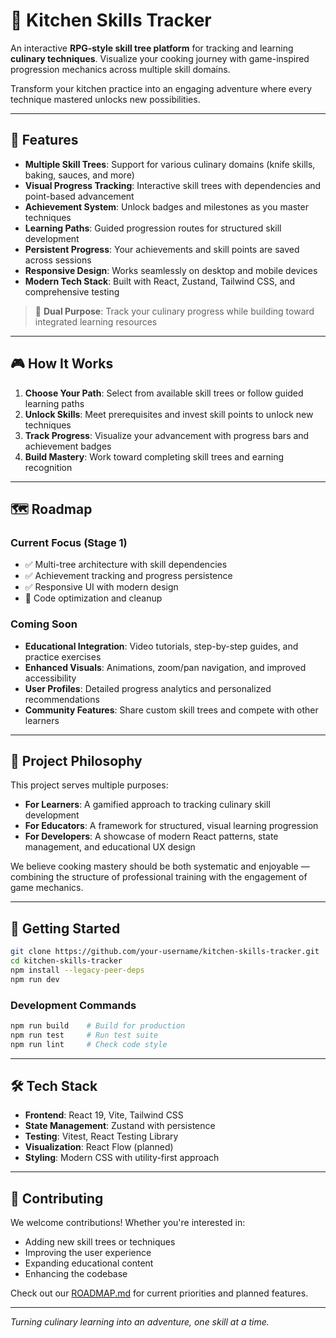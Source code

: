 # 🧭 Kitchen Skills Tracker

An interactive **RPG-style skill tree platform** for tracking and learning **culinary techniques**. Visualize your cooking journey with game-inspired progression mechanics across multiple skill domains.

Transform your kitchen practice into an engaging adventure where every technique mastered unlocks new possibilities.

---

## 🌟 Features

- **Multiple Skill Trees**: Support for various culinary domains (knife skills, baking, sauces, and more)
- **Visual Progress Tracking**: Interactive skill trees with dependencies and point-based advancement
- **Achievement System**: Unlock badges and milestones as you master techniques
- **Learning Paths**: Guided progression routes for structured skill development
- **Persistent Progress**: Your achievements and skill points are saved across sessions
- **Responsive Design**: Works seamlessly on desktop and mobile devices
- **Modern Tech Stack**: Built with React, Zustand, Tailwind CSS, and comprehensive testing

> 🎯 **Dual Purpose**: Track your culinary progress while building toward integrated learning resources

---

## 🎮 How It Works

1. **Choose Your Path**: Select from available skill trees or follow guided learning paths
2. **Unlock Skills**: Meet prerequisites and invest skill points to unlock new techniques
3. **Track Progress**: Visualize your advancement with progress bars and achievement badges
4. **Build Mastery**: Work toward completing skill trees and earning recognition

---

## 🗺️ Roadmap

### Current Focus (Stage 1)
- ✅ Multi-tree architecture with skill dependencies
- ✅ Achievement tracking and progress persistence
- ✅ Responsive UI with modern design
- 🔄 Code optimization and cleanup

### Coming Soon
- **Educational Integration**: Video tutorials, step-by-step guides, and practice exercises
- **Enhanced Visuals**: Animations, zoom/pan navigation, and improved accessibility
- **User Profiles**: Detailed progress analytics and personalized recommendations
- **Community Features**: Share custom skill trees and compete with other learners

---

## 🧪 Project Philosophy

This project serves multiple purposes:

- **For Learners**: A gamified approach to tracking culinary skill development
- **For Educators**: A framework for structured, visual learning progression
- **For Developers**: A showcase of modern React patterns, state management, and educational UX design

We believe cooking mastery should be both systematic and enjoyable — combining the structure of professional training with the engagement of game mechanics.

---

## 🚀 Getting Started

```bash
git clone https://github.com/your-username/kitchen-skills-tracker.git
cd kitchen-skills-tracker
npm install --legacy-peer-deps
npm run dev
```

### Development Commands
```bash
npm run build    # Build for production
npm run test     # Run test suite
npm run lint     # Check code style
```

---

## 🛠️ Tech Stack

- **Frontend**: React 19, Vite, Tailwind CSS
- **State Management**: Zustand with persistence
- **Testing**: Vitest, React Testing Library
- **Visualization**: React Flow (planned)
- **Styling**: Modern CSS with utility-first approach

---

## 🤝 Contributing

We welcome contributions! Whether you're interested in:
- Adding new skill trees or techniques
- Improving the user experience
- Expanding educational content
- Enhancing the codebase

Check out our [ROADMAP.md](./ROADMAP.md) for current priorities and planned features.

---

*Turning culinary learning into an adventure, one skill at a time.*

